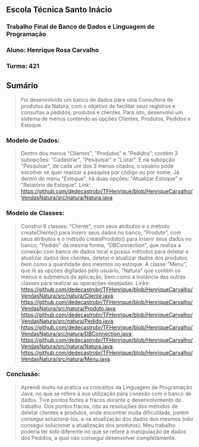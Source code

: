 ﻿## Escola Técnica Santo Inácio
### Trabalho Final de Banco de Dados e Linguagem de Programação
### Aluno: Henrique Rosa Carvalho
### Turma: 421

## Sumário

> Foi desenvolvido um banco de dados para uma Consultora de produtos da Natura, com o objetivo de facilitar seus registros e consultas a pedidos, produtos e clientes. Para isto, desenvolvi um sistema de menus contendo as opções Clientes, Produtos, Pedidos e Estoque.


### Modelo de Dados:

> Dentro dos menus "Clientes", "Produtos" e "Pedidos", contém 3 subopções: "Cadastrar", "Pesquisar" e "Listar". E na subopção "Pesquisar", de cada um dos 3 menus citados, o usuário pode escolher se quer realizar a pesquisa por código ou por nome. Já dentro do menu "Estoque", há duas opções: "Atualizar Estoque" e "Relatório de Estoque".
  Link: https://github.com/dedecastrobr/TFHenrique/blob/HenriqueCarvalho/VendasNatura/src/natura/Natura.java


### Modelo de Classes:

> Construí 6 classes: "Cliente", com seus atributos e o método createCliente() para inserir seus dados no banco, "Produto", com seus atributos e o método createProduto() para inserir seus dados no banco, "Pedido" da mesma forma, "DBConnection", que realiza a conexão com banco de dados local e possui métodos para deletar e atualizar dados dos clientes, deletar e atualizar dados dos produtos, bem como a quantidade dos mesmos no estoque. A classe "Menu", que lê as opções digitadas pelo usuário, "Natura" que contém os menus e submenus da aplicação, bem como a instância das outras classes para realizar as operações desejadas.
 Links: https://github.com/dedecastrobr/TFHenrique/blob/HenriqueCarvalho/VendasNatura/src/natura/Cliente.java; 
	https://github.com/dedecastrobr/TFHenrique/blob/HenriqueCarvalho/VendasNatura/src/natura/Produto.java; 
	https://github.com/dedecastrobr/TFHenrique/blob/HenriqueCarvalho/VendasNatura/src/natura/Pedido.java; 
	https://github.com/dedecastrobr/TFHenrique/blob/HenriqueCarvalho/VendasNatura/src/natura/DBConnection.java; 
	https://github.com/dedecastrobr/TFHenrique/blob/HenriqueCarvalho/VendasNatura/src/natura/Natura.java; 
	https://github.com/dedecastrobr/TFHenrique/blob/HenriqueCarvalho/VendasNatura/src/natura/Menu.java.


### Conclusão:

> Aprendi muito na prática os conceitos da Linguagem de Programação Java, no que se refere à sua utilização para conexão com o banco de dados. Tive pontos fortes e fracos durante o desenvolvimento do trabalho. Dos pontos fracos, cito as resoluções dos métodos de deletar clientes e produtos, onde encontrei muita dificuldade, porém consegui solucioná-los, e na atualização dos dados dos mesmos (não consegui solucionar a atualização dos produtos). Meu trabalho poderia ter sido diferente no que se refere à manipulação de dados dos Pedidos, a qual não consegui desenvolver completamente.

